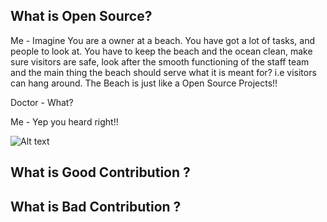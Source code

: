 <!-- # Explaining Open Source to My Oncology Doctor -->
<!--  -->

## What is Open Source?

Me - Imagine You are a owner at a beach. You have got a lot of tasks, and people to look at. You have to keep the beach and the ocean clean, make sure visitors are safe, look after the smooth functioning of the staff team and the main thing the beach should serve what it is meant for? i.e visitors can hang around. The Beach is just like a Open Source Projects!!

Doctor - What?

Me - Yep you heard right!!

<!-- There is an Image below-->
<!-- image showing the overview of beach -->

![Alt text]("path")

<!-- There is an Image above-->

## What is Good Contribution ?

## What is Bad Contribution ?
